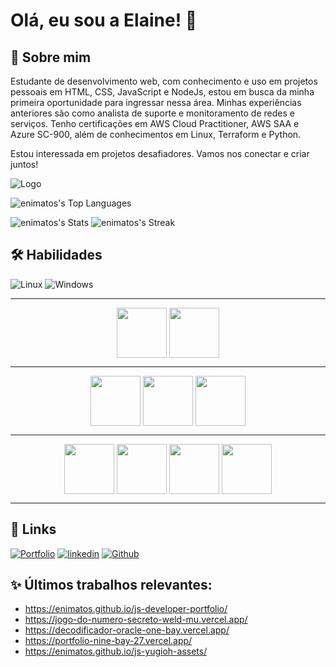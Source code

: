 # Olá, eu sou a Elaine! 👋

## 🚀 Sobre mim

Estudante de desenvolvimento web, com conhecimento e uso em projetos pessoais em HTML, CSS, JavaScript e NodeJs, estou em busca da minha primeira oportunidade para ingressar nessa área. Minhas experiências anteriores são como analista de suporte e monitoramento de redes e serviços. Tenho certificações em AWS Cloud Practitioner, AWS SAA e Azure SC-900, além de conhecimentos em Linux, Terraform e Python. 

Estou interessada em projetos desafiadores. Vamos nos conectar e criar juntos!


![Logo](https://avatars.githubusercontent.com/u/69444237?v=4)

![enimatos's Top Languages](https://github-readme-stats.vercel.app/api/top-langs/?username=enimatos&theme=tokyonight&show_icons=true&hide_border=false&layout=compact)

![enimatos's Stats](https://github-readme-stats.vercel.app/api?username=enimatos&theme=tokyonight&show_icons=true&hide_border=false&count_private=true)
![enimatos's Streak](https://github-readme-streak-stats.herokuapp.com/?user=enimatos&theme=tokyonight&hide_border=false)

## 🛠 Habilidades

![Linux](https://img.shields.io/badge/Linux-000?style=for-the-badge&logo=linux&logoColor=FCC624)
![Windows](https://img.shields.io/badge/Windows-0078D6?style=for-the-badge&logo=windows&logoColor=white)

_________________ 

<div align="center" height="250" border="1px">
<img height="80" align="center" src="https://cdn.jsdelivr.net/gh/devicons/devicon@latest/icons/amazonwebservices/amazonwebservices-plain-wordmark.svg" />
<img height="80" align="center" src="https://cdn.jsdelivr.net/gh/devicons/devicon@latest/icons/azure/azure-original-wordmark.svg" />
</div>

_________________ 


<div align="center">
<img height="80" align="center" src="https://cdn.jsdelivr.net/gh/devicons/devicon@latest/icons/html5/html5-plain-wordmark.svg" />     
<img height="80" align="center"  src="https://cdn.jsdelivr.net/gh/devicons/devicon@latest/icons/css3/css3-plain-wordmark.svg" />
<img height="80" align="center"  src="https://cdn.jsdelivr.net/gh/devicons/devicon@latest/icons/javascript/javascript-plain.svg" />
</div>
          
_________________         
          
<div align="center" margin-bottom="50px">
<img height="80" align="center" src="https://cdn.jsdelivr.net/gh/devicons/devicon@latest/icons/figma/figma-original.svg" />
<img height="80" align="center" src="https://cdn.jsdelivr.net/gh/devicons/devicon@latest/icons/git/git-original.svg" />
<img height="80" align="center" src="https://github.com/user-attachments/assets/c4d46a01-cb50-48ce-b205-ab8a932d2290" />
<img height="80" align="center" src="https://cdn.jsdelivr.net/gh/devicons/devicon@latest/icons/vscode/vscode-original.svg" /> 

</div>
          
_________________   


## 🔗 Links

[![Portfolio](https://img.shields.io/badge/Portfolio-FF5722?style=for-the-badge&logo=todoist&logoColor=white)](https://enimatos.github.io/js-developer-portfolio/)
[![linkedin](https://img.shields.io/badge/linkedin-0A66C2?style=for-the-badge&logo=linkedin&logoColor=white)](https://www.linkedin.com/in/elainejfmatos/)
[![Github](https://img.shields.io/badge/GitHub-100000?style=for-the-badge&logo=github&logoColor=white)](https://github.com/enimatos/)


## ✨ Últimos trabalhos relevantes:

- https://enimatos.github.io/js-developer-portfolio/
- https://jogo-do-numero-secreto-weld-mu.vercel.app/
- https://decodificador-oracle-one-bay.vercel.app/
- https://portfolio-nine-bay-27.vercel.app/
- https://enimatos.github.io/js-yugioh-assets/




<!--
**enimatos/enimatos** is a ✨ _special_ ✨ repository because its `README.md` (this file) appears on your GitHub profile.

Here are some ideas to get you started:

- 🔭 I’m currently working on ...
- 🌱 I’m currently learning ...
- 👯 I’m looking to collaborate on ...
- 🤔 I’m looking for help with ...
- 💬 Ask me about ...
- 📫 How to reach me: ...
- 😄 Pronouns: ...
- ⚡ Fun fact: ...
-->
